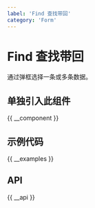 ```yaml
---
label: 'Find 查找带回'
category: 'Form'
---
```


# Find 查找带回

通过弹框选择一条或多条数据。

## 单独引入此组件

{{ __component }}

## 示例代码

{{ __examples }}

## API

{{ __api }}

